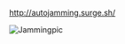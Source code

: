 http://autojamming.surge.sh/


![Jammingpic](https://user-images.githubusercontent.com/103051972/180175578-2985eeea-baf0-4591-8e7d-1e4e1a004d46.png)
